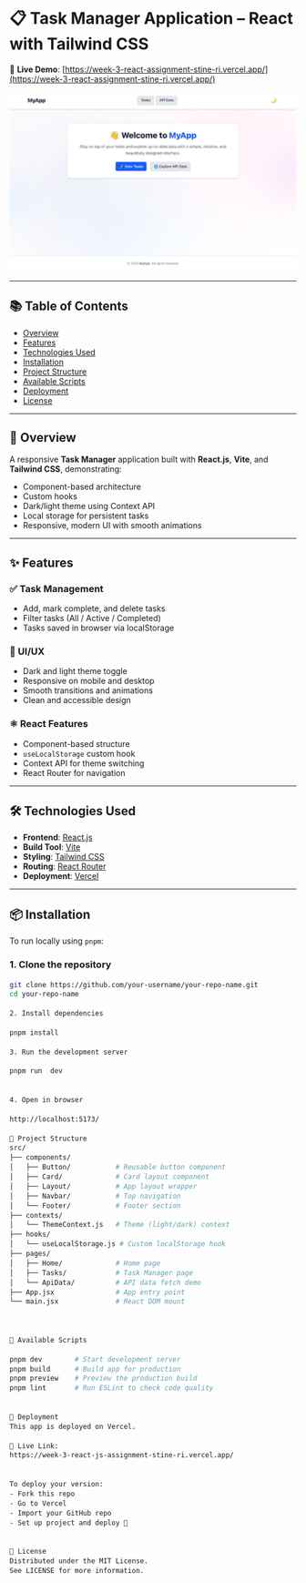 # 📋 Task Manager Application – React with Tailwind CSS

🚀 **Live Demo**: [https://week-3-react-assignment-stine-ri.vercel.app/](https://week-3-react-assignment-stine-ri.vercel.app/)

![Task Manager Screenshot](./screenshots/download%20(1).png)

---

## 📚 Table of Contents

- [Overview](#overview)
- [Features](#features)
- [Technologies Used](#technologies-used)
- [Installation](#installation)
- [Project Structure](#project-structure)
- [Available Scripts](#available-scripts)
- [Deployment](#deployment)
- [License](#license)

---

## 📝 Overview

A responsive **Task Manager** application built with **React.js**, **Vite**, and **Tailwind CSS**, demonstrating:

- Component-based architecture
- Custom hooks
- Dark/light theme using Context API
- Local storage for persistent tasks
- Responsive, modern UI with smooth animations

---

## ✨ Features

### ✅ Task Management
- Add, mark complete, and delete tasks
- Filter tasks (All / Active / Completed)
- Tasks saved in browser via localStorage

### 🎨 UI/UX
- Dark and light theme toggle
- Responsive on mobile and desktop
- Smooth transitions and animations
- Clean and accessible design

### ⚛️ React Features
- Component-based structure
- `useLocalStorage` custom hook
- Context API for theme switching
- React Router for navigation

---

## 🛠 Technologies Used

- **Frontend**: [React.js](https://reactjs.org/)
- **Build Tool**: [Vite](https://vitejs.dev/)
- **Styling**: [Tailwind CSS](https://tailwindcss.com/)
- **Routing**: [React Router](https://reactrouter.com/)
- **Deployment**: [Vercel](https://vercel.com/)

---

## 📦 Installation

To run locally using `pnpm`:

### 1. Clone the repository

```bash
git clone https://github.com/your-username/your-repo-name.git
cd your-repo-name

2. Install dependencies

pnpm install

3. Run the development server

pnpm run  dev


4. Open in browser

http://localhost:5173/

📁 Project Structure
src/
├── components/
│   ├── Button/           # Reusable button component
│   ├── Card/             # Card layout component
│   ├── Layout/           # App layout wrapper
│   ├── Navbar/           # Top navigation
│   └── Footer/           # Footer section
├── contexts/
│   └── ThemeContext.js   # Theme (light/dark) context
├── hooks/
│   └── useLocalStorage.js # Custom localStorage hook
├── pages/
│   ├── Home/             # Home page
│   ├── Tasks/            # Task Manager page
│   └── ApiData/          # API data fetch demo
├── App.jsx               # App entry point
└── main.jsx              # React DOM mount



🧪 Available Scripts

pnpm dev        # Start development server
pnpm build      # Build app for production
pnpm preview    # Preview the production build
pnpm lint       # Run ESLint to check code quality


🚀 Deployment
This app is deployed on Vercel.

🔗 Live Link:
https://week-3-react-js-assignment-stine-ri.vercel.app/


To deploy your version:
- Fork this repo
- Go to Vercel
- Import your GitHub repo
- Set up project and deploy 🚀


🪪 License
Distributed under the MIT License.
See LICENSE for more information.
